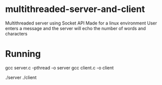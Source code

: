 # multithreaded-server-and-client
Multithreaded server using Socket API
Made for a linux environment
User enters a message and the server will echo the number of words and characters

# Running
gcc server.c -pthread -o server
gcc client.c -o client

./server <port>
./client <ip of server> <same port as server>
  
